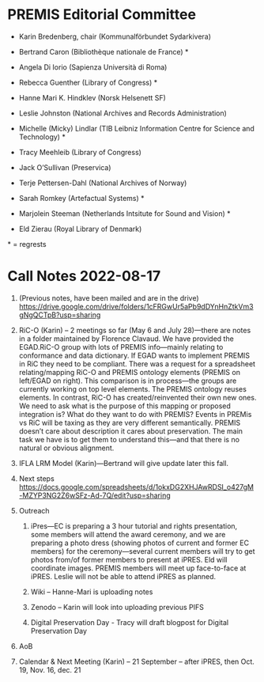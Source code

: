 PREMIS Editorial Committee 
==========================

-   Karin Bredenberg, chair (Kommunalförbundet Sydarkivera)

-   Bertrand Caron (Bibliothèque nationale de France) \*

-   Angela Di Iorio (Sapienza Università di Roma)

-   Rebecca Guenther (Library of Congress) \*

-   Hanne Mari K. Hindklev (Norsk Helsenett SF)

-   Leslie Johnston (National Archives and Records Administration)

-   Michelle (Micky) Lindlar (TIB Leibniz Information Centre for Science
    and Technology) \*

-   Tracy Meehleib (Library of Congress)

-   Jack O’Sullivan (Preservica)

-   Terje Pettersen-Dahl (National Archives of Norway) 

-   Sarah Romkey (Artefactual Systems) \*

-   Marjolein Steeman (Netherlands Intsitute for Sound and Vision) \*

-   Eld Zierau (Royal Library of Denmark)

\* = regrests

Call Notes 2022-08-17
=====================

1.  (Previous notes, have been mailed and are in the drive)
    <https://drive.google.com/drive/folders/1cFRGwUr5aPb9dDYnHnZtkVm3gNgQCTpB?usp=sharing>

2.  RiC-O (Karin) – 2 meetings so far (May 6 and July 28)—there are
    notes in a folder maintained by Florence Clavaud. We have provided
    the EGAD.RiC-O group with lots of PREMIS info—mainly relating to
    conformance and data dictionary. If EGAD wants to implement PREMIS
    in RiC they need to be compliant. There was a request for a
    spreadsheet relating/mapping RiC-O and PREMIS ontology elements
    (PREMIS on left/EGAD on right). This comparison is in process—the
    groups are currently working on top level elements. The PREMIS
    ontology reuses elements. In contrast, RiC-O has created/reinvented
    their own new ones. We need to ask what is the purpose of this
    mapping or proposed integration is? What do they want to do with
    PREMIS? Events in PREMis vs RiC will be taxing as they are very
    different semantically. PREMIS doesn’t care about description it
    cares about preservation. The main task we have is to get them to
    understand this—and that there is no natural or obvious alignment.

3.  IFLA LRM Model (Karin)—Bertrand will give update later this fall.

4.  Next steps  
    <https://docs.google.com/spreadsheets/d/1okxDG2XHJAwRDSI_o427gM-MZYP3NG2Z6wSFz-Ad-7Q/edit?usp=sharing>

5.  Outreach

    1.  iPres—EC is preparing a 3 hour tutorial and rights presentation,
        some members will attend the award ceremony, and we are
        preparing a photo dress (showing photos of current and former EC
        members) for the ceremony—several current members will try to
        get photos from/of former members to present at iPRES. Eld will
        coordinate images. PREMIS members will meet up face-to-face at
        iPRES. Leslie will not be able to attend iPRES as planned.

    2.  Wiki – Hanne-Mari is uploading notes

    3.  Zenodo – Karin will look into uploading previous PIFS

    4.  Digital Preservation Day - Tracy will draft blogpost for Digital
        Preservation Day

6.  AoB

7.  Calendar & Next Meeting (Karin) – 21 September – after iPRES, then
    Oct. 19, Nov. 16, dec. 21

